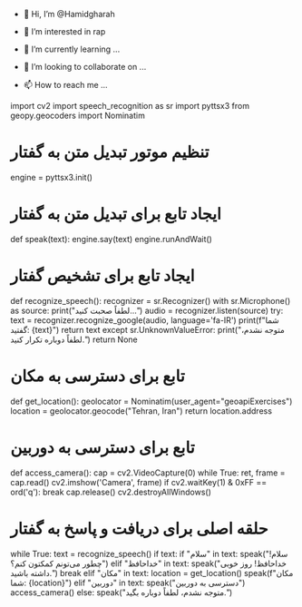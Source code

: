 - 👋 Hi, I’m @Hamidgharah
- 👀 I’m interested in rap

- 🌱 I’m currently learning ...
- 💞️ I’m looking to collaborate on ...
- 📫 How to reach me ...

<!---
Hamidgharah/Hamidgharah is a ✨ special ✨ repository because its `README.md` (this file) appears on your GitHub profile.
You can click the Preview link to take a look at your changes.
--->

import cv2
import speech_recognition as sr
import pyttsx3
from geopy.geocoders import Nominatim

# تنظیم موتور تبدیل متن به گفتار
engine = pyttsx3.init()

# ایجاد تابع برای تبدیل متن به گفتار
def speak(text):
    engine.say(text)
    engine.runAndWait()

# ایجاد تابع برای تشخیص گفتار
def recognize_speech():
    recognizer = sr.Recognizer()
    with sr.Microphone() as source:
        print("لطفاً صحبت کنید...")
        audio = recognizer.listen(source)
        try:
            text = recognizer.recognize_google(audio, language='fa-IR')
            print(f"شما گفتید: {text}")
            return text
        except sr.UnknownValueError:
            print("متوجه نشدم، لطفاً دوباره تکرار کنید.")
            return None

# تابع برای دسترسی به مکان
def get_location():
    geolocator = Nominatim(user_agent="geoapiExercises")
    location = geolocator.geocode("Tehran, Iran")
    return location.address

# تابع برای دسترسی به دوربین
def access_camera():
    cap = cv2.VideoCapture(0)
    while True:
        ret, frame = cap.read()
        cv2.imshow('Camera', frame)
        if cv2.waitKey(1) & 0xFF == ord('q'):
            break
    cap.release()
    cv2.destroyAllWindows()

# حلقه اصلی برای دریافت و پاسخ به گفتار
while True:
    text = recognize_speech()
    if text:
        if "سلام" in text:
            speak("سلام! چطور می‌تونم کمکتون کنم؟")
        elif "خداحافظ" in text:
            speak("خداحافظ! روز خوبی داشته باشید.")
            break
        elif "مکان" in text:
            location = get_location()
            speak(f"مکان شما: {location}")
        elif "دوربین" in text:
            speak("دسترسی به دوربین")
            access_camera()
        else:
            speak("متوجه نشدم، لطفاً دوباره بگید.")